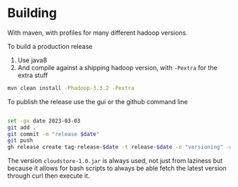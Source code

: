 <!---
  Licensed under the Apache License, Version 2.0 (the "License");
  you may not use this file except in compliance with the License.
  You may obtain a copy of the License at

   http://www.apache.org/licenses/LICENSE-2.0

  Unless required by applicable law or agreed to in writing, software
  distributed under the License is distributed on an "AS IS" BASIS,
  WITHOUT WARRANTIES OR CONDITIONS OF ANY KIND, either express or implied.
  See the License for the specific language governing permissions and
  limitations under the License. See accompanying LICENSE file.
-->

# Building

With maven, with profiles for many different hadoop versions.

To build a production release
1. Use java8
1. And compile against a shipping hadoop version, with `-Pextra` for the extra stuff


```bash
mvn clean install -Phadoop-3.3.2 -Pextra
```

To publish the release use the gui or the github command line

```bash

set -gx date 2023-03-03
git add .
git commit -m "release $date"
git push
gh release create tag-release-$date -t release-$date -n "versioning" -d target/cloudstore-1.0.jar
```

The version `cloudstore-1.0.jar` is always used, not just from laziness but because it allows
for bash scripts to always be able fetch the latest version through curl then execute it.
